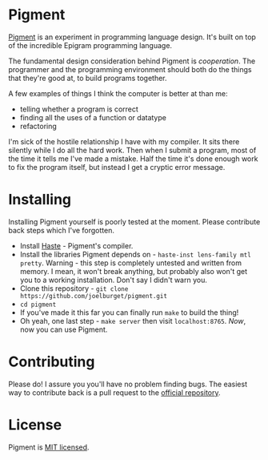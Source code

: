 # Pigment

[Pigment](http://pigment.io) is an experiment in programming language design. It's built on top of
the incredible Epigram programming language.

The fundamental design consideration behind Pigment is *cooperation*. The programmer and the programming environment should both do the things that they're good at,  to build programs together.

A few examples of things I think the computer is better at than me:

* telling whether a program is correct
* finding all the uses of a function or datatype
* refactoring

I'm sick of the hostile relationship I have with my compiler. It sits there silently while I do all the hard work. Then when I submit a program, most of the time it tells me I've made a mistake. Half the time it's done enough work to fix the program itself, but instead I get a cryptic error message.

# Installing

Installing Pigment yourself is poorly tested at the moment. Please contribute back steps which I've forgotten.

* Install [Haste](http://haste-lang.org/) - Pigment's compiler.
* Install the libraries Pigment depends on - `haste-inst lens-family mtl pretty`. Warning - this step is completely untested and written from memory. I mean, it won't break anything, but probably also won't get you to a working installation. Don't say I didn't warn you.
* Clone this repository - `git clone https://github.com/joelburget/pigment.git`
* `cd pigment`
* If you've made it this far you can finally run `make` to build the thing!
* Oh yeah, one last step - `make server` then visit `localhost:8765`. *Now*, now you can use Pigment.

# Contributing

Please do! I assure you you'll have no problem finding bugs. The easiest way to contribute back is a pull request to the [official repository](https://github.com/joelburget/pigment).

# License

Pigment is [MIT licensed](http://opensource.org/licenses/MIT).